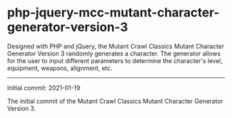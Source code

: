 # php-jquery-mcc-mutant-character-generator-version-3
Designed with PHP and jQuery, the Mutant Crawl Classics Mutant Character Generator Version 3 randomly generates a character. The generator allows for the user to input different parameters to determine the character's level, equipment, weapons, alignment, etc.


--------------------------

Initial commit: 2021-01-19

The initial commit of the Mutant Crawl Classics Mutant Character Generator Version 3.

